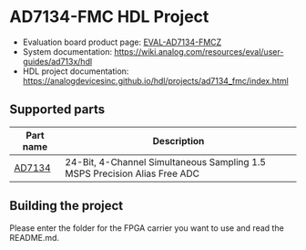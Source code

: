 # AD7134-FMC HDL Project

- Evaluation board product page: [EVAL-AD7134-FMCZ](https://www.analog.com/eval-ad7134fmcz)
- System documentation: https://wiki.analog.com/resources/eval/user-guides/ad713x/hdl
- HDL project documentation: https://analogdevicesinc.github.io/hdl/projects/ad7134_fmc/index.html

## Supported parts

| Part name                                      | Description                                                               |
|------------------------------------------------|---------------------------------------------------------------------------|
| [AD7134](https://www.analog.com/ad7134)        | 24-Bit, 4-Channel Simultaneous Sampling 1.5 MSPS Precision Alias Free ADC |

## Building the project

Please enter the folder for the FPGA carrier you want to use and read the README.md.